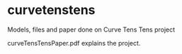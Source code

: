 # curvetenstens
Models, files and paper done on Curve Tens Tens project

curveTensTensPaper.pdf explains the project.
